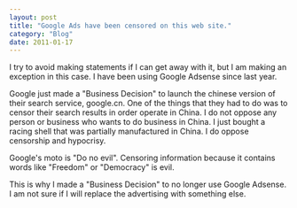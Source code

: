 ```yaml
---
layout: post
title: "Google Ads have been censored on this web site."
category: "Blog"
date: 2011-01-17
---
```



I try to avoid making statements if I can get away with it, but I am making an exception in this case. I have been using Google Adsense since last year.

Google just made a "Business Decision" to launch the chinese version of their search service, google.cn. One of the things that they had to do was to censor their search results in order operate in China. I do not oppose any person or business who wants to do business in China. I just bought a racing shell that was partially manufactured in China. I do oppose censorship and hypocrisy. 

Google's moto is "Do no evil". Censoring information because it contains words like "Freedom" or "Democracy" is evil.

This is why I made a "Business Decision" to no longer use Google Adsense. I am not sure if I will replace the advertising with something else.